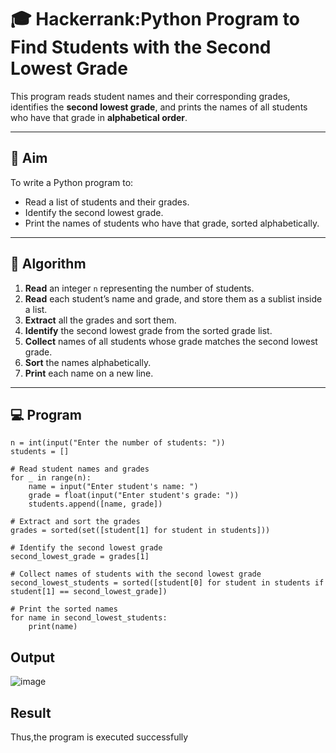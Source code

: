 # 🎓 Hackerrank:Python Program to Find Students with the Second Lowest Grade

This program reads student names and their corresponding grades, identifies the **second lowest grade**, and prints the names of all students who have that grade in **alphabetical order**.

---

## 🎯 Aim

To write a Python program to:
- Read a list of students and their grades.
- Identify the second lowest grade.
- Print the names of students who have that grade, sorted alphabetically.

---

## 🧠 Algorithm

1. **Read** an integer `n` representing the number of students.
2. **Read** each student’s name and grade, and store them as a sublist inside a list.
3. **Extract** all the grades and sort them.
4. **Identify** the second lowest grade from the sorted grade list.
5. **Collect** names of all students whose grade matches the second lowest grade.
6. **Sort** the names alphabetically.
7. **Print** each name on a new line.

---

## 💻  Program

```
n = int(input("Enter the number of students: "))
students = []

# Read student names and grades
for _ in range(n):
    name = input("Enter student's name: ")
    grade = float(input("Enter student's grade: "))
    students.append([name, grade])

# Extract and sort the grades
grades = sorted(set([student[1] for student in students]))

# Identify the second lowest grade
second_lowest_grade = grades[1]

# Collect names of students with the second lowest grade
second_lowest_students = sorted([student[0] for student in students if student[1] == second_lowest_grade])

# Print the sorted names
for name in second_lowest_students:
    print(name)
```
## Output
![image](https://github.com/user-attachments/assets/a0bb7bf2-9dc0-4280-8749-2104222d4b5a)

## Result

Thus,the program is executed successfully


